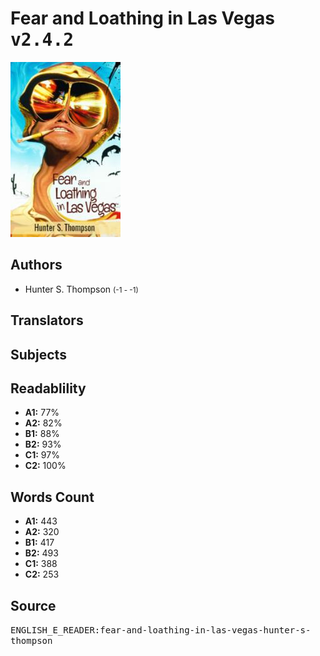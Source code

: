 # Fear and Loathing in Las Vegas <kbd>v2.4.2</kbd>

![](./cover.medium.jpg "")

## Authors


 - Hunter S. Thompson <small>(-1 - -1)</small>

## Translators



## Subjects



## Readablility


 - **A1:** 77%
 - **A2:** 82%
 - **B1:** 88%
 - **B2:** 93%
 - **C1:** 97%
 - **C2:** 100%

## Words Count


 - **A1:** 443
 - **A2:** 320
 - **B1:** 417
 - **B2:** 493
 - **C1:** 388
 - **C2:** 253

## Source


<kbd>ENGLISH_E_READER:fear-and-loathing-in-las-vegas-hunter-s-thompson</kbd>
